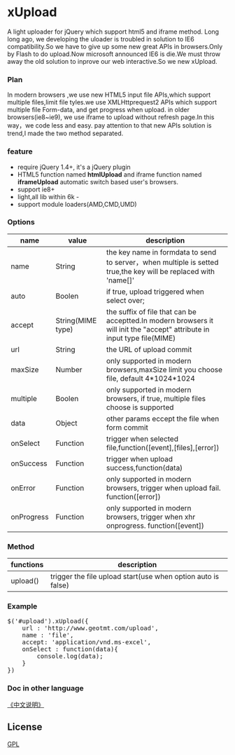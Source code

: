 # xUpload

A light uploader for jQuery which support html5 and iframe method.
Long long ago, we developing the uloader is troubled in solution to IE6 compatibility.So we have to give up some new great  APIs in browsers.Only by Flash to do upload.Now microsoft announced IE6 is die.We must throw away the old solution to inprove our web interactive.So we new xUpload.

### Plan
In modern browsers ,we use new HTML5 input file APIs,which support multiple files,limit file tyles.we use XMLHttprequest2 APIs which support multiple file Form-data, and get progress when upload.
in older browsers(ie8~ie9), we use iframe to upload without refresh page.In this way，we code less and easy.
pay attention to that new APIs solution is trend,I made the two method separated.

### feature
* require jQuery 1.4+, it's a jQuery plugin
* HTML5 function named __htmlUpload__  and iframe function named __iframeUpload__  automatic switch based user's browsers.
* support ie8+ 
* light,all lib within  6k -
* support module loaders(AMD,CMD,UMD)

### Options
name          | value         | description
---------------|---------------|----
name          | String        | the key name in formdata to send to server，when multiple is setted true,the key will be replaced with 'name[]'
auto            | Boolen      |  if true, upload triggered when select over; 
accept        | String(MIME type)  |  the suffix of file that can be acceptted.In modern browsers it will init the "accept" attribute in input type file(MIME)
url               | String        |  the URL of upload commit 
maxSize     | Number     | only supported in modern browsers,maxSize limit you choose file, default 4\*1024\*1024 
multiple       | Boolen      |  only supported in modern browsers, if true, multiple files choose is supported
data            | Object       | other params eccept the file when form commit
onSelect     |  Function   | trigger when selected file,function([event],[files],[error])
onSuccess | Function    | trigger when upload success,function(data) 
onError       | Function    | only supported in modern browsers, trigger when upload fail. function([error])
onProgress | Function    | only supported in modern browsers, trigger when xhr onprogress. function([event])

### Method
functions      | description
---------------|--------------
upload()       | trigger the file upload start(use when option auto is false)

### Example
<pre>
$('#upload').xUpload({
	url : 'http://www.geotmt.com/upload',
    name : 'file',
    accept: 'application/vnd.ms-excel',
    onSelect : function(data){
    	console.log(data);
    }
})
</pre>

### Doc in other language
[《中文说明》](https://github.com/ShangXinbo/xUpload/blob/master/README_CN.md)

## License
[GPL](https://github.com/ShangXinbo/xUpload/blob/master/LICENSE)
